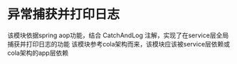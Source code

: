 # 异常捕获并打印日志
该模块依据spring aop功能，结合 CatchAndLog 注解，实现了在service层全局捕获并打印日志的功能
该模块参考cola架构而来，该模块应该被service层依赖或cola架构的app层依赖
